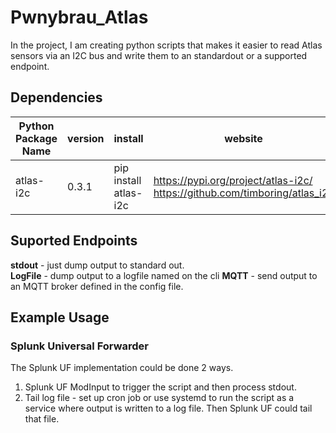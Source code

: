 # Pwnybrau_Atlas 
In the project, I am creating python scripts that makes it easier to read Atlas sensors via an I2C bus and write them to an standardout or a supported endpoint.


## Dependencies
Python Package Name | version | install | website
------------------- | ------- | ------- | -------
atlas-i2c | 0.3.1 | pip install atlas-i2c | https://pypi.org/project/atlas-i2c/ <br /> https://github.com/timboring/atlas_i2c     



## Suported Endpoints
__stdout__  - just dump output to standard out.   
__LogFile__ - dump output to a logfile named on the cli
__MQTT__    - send output to an MQTT broker defined in the config file.


## Example Usage
### Splunk Universal Forwarder
The Splunk UF implementation could be done 2 ways.  
1. Splunk UF ModInput to trigger the script and then process stdout.
2. Tail log file - set up cron job or use systemd to run the script as a service where output is written to a log file.  Then Splunk UF could tail that file.



